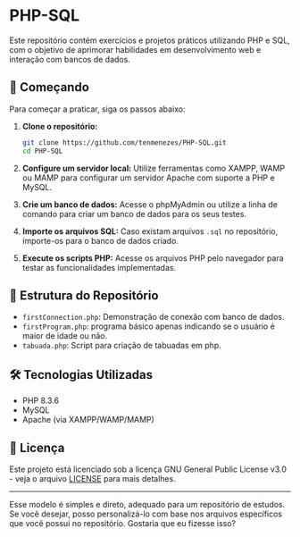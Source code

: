 # PHP-SQL

Este repositório contém exercícios e projetos práticos utilizando PHP e SQL, com o objetivo de aprimorar habilidades em desenvolvimento web e interação com bancos de dados.

## 🚀 Começando

Para começar a praticar, siga os passos abaixo:

1. **Clone o repositório:**

   ```bash
   git clone https://github.com/tenmenezes/PHP-SQL.git
   cd PHP-SQL
   ```

2. **Configure um servidor local:**
   Utilize ferramentas como XAMPP, WAMP ou MAMP para configurar um servidor Apache com suporte a PHP e MySQL.

3. **Crie um banco de dados:**
   Acesse o phpMyAdmin ou utilize a linha de comando para criar um banco de dados para os seus testes.

4. **Importe os arquivos SQL:**
   Caso existam arquivos `.sql` no repositório, importe-os para o banco de dados criado.

5. **Execute os scripts PHP:**
   Acesse os arquivos PHP pelo navegador para testar as funcionalidades implementadas.

## 📂 Estrutura do Repositório

* `firstConnection.php`: Demonstração de conexão com banco de dados.
* `firstProgram.php`: programa básico apenas indicando se o usuário é maior de idade ou não.
* `tabuada.php`: Script para criação de tabuadas em php.

## 🛠️ Tecnologias Utilizadas

* PHP 8.3.6
* MySQL
* Apache (via XAMPP/WAMP/MAMP)

## 📄 Licença

Este projeto está licenciado sob a licença GNU General Public License v3.0 - veja o arquivo [LICENSE](LICENSE) para mais detalhes.

---

Esse modelo é simples e direto, adequado para um repositório de estudos. Se você desejar, posso personalizá-lo com base nos arquivos específicos que você possui no repositório. Gostaria que eu fizesse isso?

